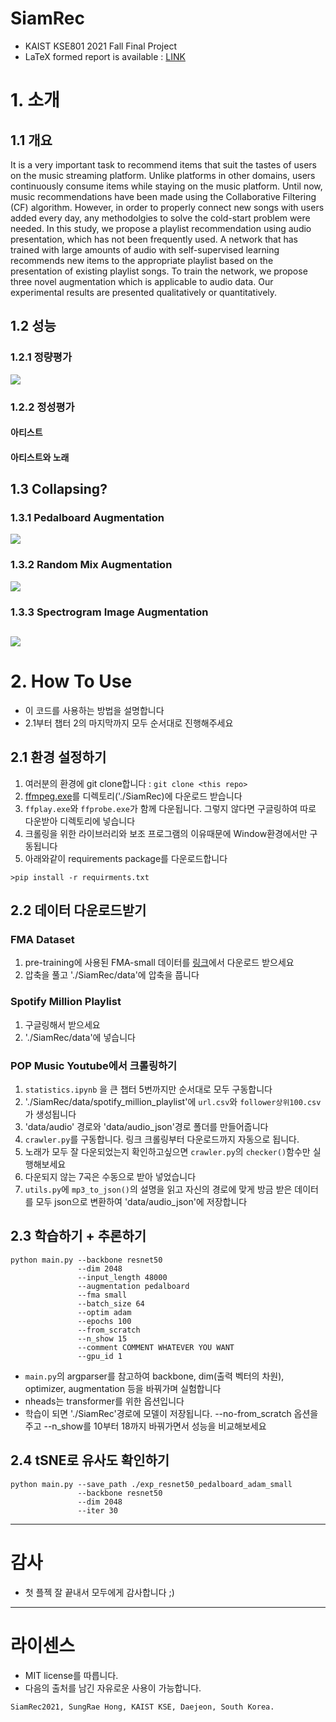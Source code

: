 # SiamRec
- KAIST KSE801 2021 Fall Final Project
- LaTeX formed report is available : [LINK](https://github.com/HongSungRae/SiamRec/blob/main/images/KSE801_20214645%ED%99%8D%EC%84%B1%EB%9E%98.pdf)

# 1. 소개
## 1.1 개요

It is a very important task to recommend items that suit the tastes of users on the music streaming platform. Unlike platforms in other domains, users continuously consume items while staying on the music platform. Until now, music recommendations have been made using the Collaborative Filtering (CF) algorithm. However, in order to properly connect new songs with users added every day, any methodolgies to solve the cold-start problem were needed. In this study, we propose a playlist recommendation using audio presentation, which has not been frequently used. A network that has trained with large amounts of audio with self-supervised learning recommends new items to the appropriate playlist based on the presentation of existing playlist songs. To train the network, we propose three novel augmentation which is applicable to audio data. Our experimental results are presented qualitatively or quantitatively.

## 1.2 성능
### 1.2.1 정량평가
![](https://github.com/HongSungRae/SiamRec/blob/main/images/performance.jpg?raw=true)
### 1.2.2 정성평가
#### 아티스트

#### 아티스트와 노래

## 1.3 Collapsing?
### 1.3.1 Pedalboard Augmentation
![](https://github.com/HongSungRae/SiamRec/blob/main/images/FMA_pedalboard.png?raw=true)
### 1.3.2 Random Mix Augmentation
![](https://github.com/HongSungRae/SiamRec/blob/main/images/FMA_randommix.png?raw=true)
### 1.3.3 Spectrogram Image Augmentation
![](https://github.com/HongSungRae/SiamRec/blob/main/images/FMA_Image.png?raw=true)
---
# 2. How To Use
- 이 코드를 사용하는 방법을 설명합니다
- 2.1부터 챕터 2의 마지막까지 모두 순서대로 진행해주세요
## 2.1 환경 설정하기
1. 여러분의 환경에 git clone합니다 : ```git clone <this repo>```
2. [ffmpeg.exe](https://www.ffmpeg.org/download.html)를 디렉토리('./SiamRec)에 다운로드 받습니다
3. ```ffplay.exe```와 ```ffprobe.exe```가 함께 다운됩니다. 그렇지 않다면 구글링하여 따로 다운받아 디렉토리에 넣습니다
4. 크롤링을 위한 라이브러리와 보조 프로그램의 이유때문에 Window환경에서만 구동됩니다
5. 아래와같이 requirements package를 다운로드합니다
```
>pip install -r requirments.txt
```
## 2.2 데이터 다운로드받기
### FMA Dataset
1. pre-training에 사용된 FMA-small 데이터를 [링크](https://github.com/mdeff/fma)에서 다운로드 받으세요
2. 압축을 풀고 './SiamRec/data'에 압축을 풉니다
### Spotify Million Playlist
1. 구글링해서 받으세요
2. './SiamRec/data'에 넣습니다
### POP Music Youtube에서 크롤링하기
1. ```statistics.ipynb``` 을 큰 챕터 5번까지만 순서대로 모두 구동합니다
2. './SiamRec/data/spotify_million_playlist'에 ```url.csv```와 ```follower상위100.csv```가 생성됩니다
3. 'data/audio' 경로와 'data/audio_json'경로 폴더를 만들어줍니다
4. ```crawler.py```를 구동합니다. 링크 크롤링부터 다운로드까지 자동으로 됩니다.
5. 노래가 모두 잘 다운되었는지 확인하고싶으면 ```crawler.py```의 ```checker()```함수만 실행해보세요
6. 다운되지 않는 7곡은 수동으로 받아 넣었습니다
7. ```utils.py```에 ```mp3_to_json()```의 설명을 읽고 자신의 경로에 맞게 방금 받은 데이터를 모두 json으로 변환하여 'data/audio_json'에 저장합니다

## 2.3 학습하기 + 추론하기
```
python main.py --backbone resnet50
               --dim 2048
               --input_length 48000
               --augmentation pedalboard
               --fma small
               --batch_size 64
               --optim adam
               --epochs 100
               --from_scratch
               --n_show 15
               --comment COMMENT WHATEVER YOU WANT
               --gpu_id 1
```
- ```main.py```의 argparser를 참고하여 backbone, dim(출력 벡터의 차원), optimizer, augmentation 등을 바꿔가며 실험합니다
- nheads는 transformer를 위한 옵션입니다
- 학습이 되면 './SiamRec'경로에 모델이 저장됩니다. --no-from_scratch 옵션을 주고 --n_show를 10부터 18까지 바꿔가면서 성능을 비교해보세요

## 2.4 tSNE로 유사도 확인하기
```
python main.py --save_path ./exp_resnet50_pedalboard_adam_small
               --backbone resnet50
               --dim 2048
               --iter 30
```
---
# 감사
- 첫 플젝 잘 끝내서 모두에게 감사합니다 ;)

---
# 라이센스
- MIT license를 따릅니다.
- 다음의 출처를 남긴 자유로운 사용이 가능합니다.
```
SiamRec2021, SungRae Hong, KAIST KSE, Daejeon, South Korea.
```